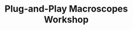 ---
dateStart: 2014-11-03
dateEnd: 2014-11-04
title: "Plug-and-Play Macroscopes Workshop"
venue: "CNS, Indiana University"
organizer:
credit: "Places & Spaces"
city: Bloomington
state: IN
country: USA
pdfLink: 20141103-plug-play-macroscope.pdf
venueImages:
---